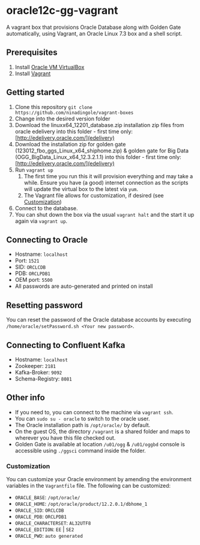 # oracle12c-gg-vagrant
A vagrant box that provisions Oracle Database along with Golden Gate automatically, using Vagrant, an Oracle Linux 7.3 box and a shell script.

## Prerequisites
1. Install [Oracle VM VirtualBox](https://www.virtualbox.org/wiki/Downloads)
2. Install [Vagrant](https://vagrantup.com/)

## Getting started
1. Clone this repository `git clone https://github.com/ninadingole/vagrant-boxes`
2. Change into the desired version folder
3. Download the linuxx64_12201_database.zip installation zip files from oracle edelivery into this folder - first time only: 
[http://edelivery.oracle.com/](edelivery)
1. Download the installation zip for golden gate (123012_fbo_ggs_Linux_x64_shiphome.zip) & golden gate for Big Data (OGG_BigData_Linux_x64_12.3.2.1.1) into this folder - first time only: [http://edelivery.oracle.com/](edelivery) 
2. Run `vagrant up`
   1. The first time you run this it will provision everything and may take a while. Ensure you have (a good) internet connection as the scripts will update the virtual box to the latest via `yum`.
   2. The Vagrant file allows for customization, if desired (see [Customization](#customization))
3. Connect to the database.
4. You can shut down the box via the usual `vagrant halt` and the start it up again via `vagrant up`.

## Connecting to Oracle
* Hostname: `localhost`
* Port: `1521`
* SID: `ORCLCDB`
* PDB: `ORCLPDB1`
* OEM port: `5500`
* All passwords are auto-generated and printed on install

## Resetting password
You can reset the password of the Oracle database accounts by executing `/home/oracle/setPassword.sh <Your new password>`.

## Connecting to Confluent Kafka
* Hostname: `localhost`
* Zookeeper: `2181`
* Kafka-Broker: `9092`
* Schema-Registry: `8081`

## Other info

* If you need to, you can connect to the machine via `vagrant ssh`.
* You can `sudo su - oracle` to switch to the oracle user.
* The Oracle installation path is `/opt/oracle/` by default.
* On the guest OS, the directory `/vagrant` is a shared folder and maps to wherever you have this file checked out.
* Golden Gate is available at location `/u01/ogg` & `/u01/oggbd` console is accessible using `./ggsci` command inside the folder.

### Customization
You can customize your Oracle environment by amending the environment variables in the `Vagrantfile` file.
The following can be customized:
* `ORACLE_BASE`: `/opt/oracle/`
* `ORACLE_HOME`: `/opt/oracle/product/12.2.0.1/dbhome_1`
* `ORACLE_SID`: `ORCLCDB`
* `ORACLE_PDB`: `ORCLPDB1`
* `ORACLE_CHARACTERSET`: `AL32UTF8`
* `ORACLE_EDITION`: `EE` | `SE2`
* `ORACLE_PWD`: `auto generated`
